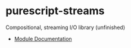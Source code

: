 # purescript-streams

Compositional, streaming I/O library (unfinished)

- [Module Documentation](docs/Control/Process.md)
